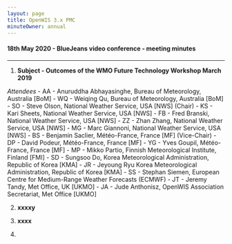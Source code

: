 ```yaml
---
layout: page
title: OpenWIS 3.x PMC
minuteOwner: annual
---
```


#### 18th May 2020 - BlueJeans video conference - meeting minutes

---
1. **Subject - Outcomes of the WMO Future Technology Workshop March 2019**





  *Attendees*
    - AA - Anuruddha Abhayasinghe, Bureau of Meteorology, Australia [BoM]
    - WQ - Weiqing Qu, Bureau of Meteorology, Australia [BoM]
    - SO - Steve Olson, National Weather Service, USA [NWS] (Chair)
    - KS - Kari Sheets, National Weather Service, USA [NWS]
    - FB - Fred Branski, National Weather Service, USA [NWS]
    - ZZ - Zhan Zhang, National Weather Service, USA [NWS]
    - MG - Marc Giannoni, National Weather Service, USA [NWS]
    - BS - Benjamin Saclier, Météo-France, France [MF] (Vice-Chair)
    - DP - David Podeur, Météo-France, France [MF]
    - YG - Yves Goupil, Météo-France, France [MF]
    - MP - Mikko Partio, Finnish Meteorological Institute, Finland [FMI]
    - SD - Sungsoo Do, Korea Meteorological Administration, Republic of Korea [KMA]
    - JR - Jeyoung Ryu Korea Meteorological Administration, Republic of Korea [KMA]
    - SS - Stephan Siemen, European Centre for Medium-Range Weather Forecasts (ECMWF)
    - JT - Jeremy Tandy, Met Office, UK [UKMO]
    - JA - Jude Anthonisz, OpenWIS Association Secretariat, Met Office [UKMO]

2. **xxxxy**


3. **xxxx**


4. 
